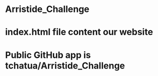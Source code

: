 # Arristide_Challenge
# index.html file content our website
# Public GitHub app is tchatua/Arristide_Challenge